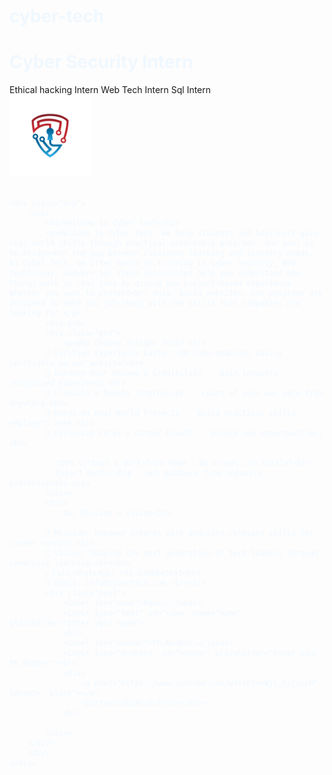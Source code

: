 # cyber-tech

<html lang="en">
<head>
    <meta charset="UTF-8">
    <meta name="viewport" content="width=device-width, initial-scale=1.0">
    <title>cyber security intern</title>
    <link rel="stylesheet" href="cyber.css">
</head>
<body style="color: aliceblue;">
    <div class="head">
        <div>
            <h1>Cyber Security Intern</h1>
        </div>
        <div class="head-two">
            <a class="gap">Ethical hacking Intern</a>
            <a class="gap">Web Tech Intern</a>
            <a class="gap">Sql Intern</a>
            <div class="go"><img src="logo.jpg" alt="logo" width="130px" height="130px"></div>
        </div>
    </div><br>



    <div class="exp">
        <div>
            <h2>Welcome to Cyber Tech</h2>
            <p>Welcome to Cyber Tech. We help students and beginners gain real-world skills through practical internship programs. Our goal is to bridge<br> the gap between classroom learning and industry needs. At Cyber Tech, we offer hands-on training in Cyber Security, Web technology, and<br> Sql These internships help you understand how things work in real jobs by giving you project-based experience. Whether you want to protect<br> data, build websites, our programs are designed to make you job-ready with the skills that companies are looking for.</p>
            <div-pro>
            <div class="pro">
                <p>Why Choose Inlighn Tech? <br>
            🔹 Verified Experience Letter -QR code-enabled, easily verifiable on our website!<br>
            🔹 Enhance Your Resume & Credibility  - Gain industry-recognized experience.<br>
            🔹 Flexible & Remote Internships  - Learn at your own pace from anywhere.<br>
            🔹 Hands-on Real-World Projects  - Build practical skills employers seek.<br>
            🔹 Exclusive Perks & Career Growth  - Unlock new opportunities!<br>

            ✅ 100% Virtual & Work-from-Home - No travel, no hassle!<br>
            ✅ Expert Mentorship - Get guidance from industry professionals.</p>
            </div>
            <div>
                Our Mission & Vision<br>

            🎯 Mission: Empower interns with industry-relevant skills for career success.<br>
            🌟 Vision: Shaping the next generation of tech leaders through immersive learning.<br><br>
            📞 Call/WhatsApp: +91 9368842663<br>
            📧 Email: info@cybertech.com <br><br>
            <div class="pro1">
                <label for="name">Name:</label>
                <input type="text" id="name" name="name" placeholder="Enter your name">
                <br>
                <label for="number">Ph.Number:</label>
                <input type="numbers" id="number" placeholder="Enter your Ph.Number"><br>
                <div>
                    <a href="https://www.youtube.com/watch?v=WjC_6ijcupM" target="_blank"></a>
                    <button>LOGIN</button></div>
                <br>
                
            </div>
        </div>
        <div>
    </div>   


